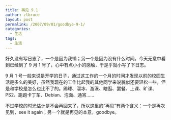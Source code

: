 ```yaml
---
title: 再见 9.1
author: zlbruce
layout: post
permalink: /2007/09/01/goodbye-9-1/
categories:
  - 生活
tags:
  - 生活
---
```

好久没有写日志了，一个是因为我懒；另一个是因为没有什么时间。今天无意中看到已经到了 9 月 1 号了，心中有点小小的感触，于是乎就小写了下日志。

9 月 1 号一般来说是开学的日子，通过这工作的一个月的时间才发现以前的校园生活是多么的美好，虽然我现在的工作比起我的其他同学来说貌似还要轻松一些，但是和学校是怎么也比不了的。踢球、溜冰、游泳、瞎逛、罢餐、上课、旷课、PS2、跑跑卡丁车、Debian、泡面、通宵……

不过学校的时光估计是不会再回来了，所以这里的“再见”有两个含义：一个是再次见到，see it again；另一个就是再见的本意，goodbye。